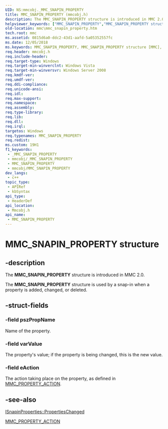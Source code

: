 ```yaml
---
UID: NS:mmcobj._MMC_SNAPIN_PROPERTY
title: MMC_SNAPIN_PROPERTY (mmcobj.h)
description: The MMC_SNAPIN_PROPERTY structure is introduced in MMC 2.0.
helpviewer_keywords: ["MMC_SNAPIN_PROPERTY","MMC_SNAPIN_PROPERTY structure [MMC]","_slate_mmc_snapin_property","mmc.mmc_snapin_property","mmcobj/MMC_SNAPIN_PROPERTY"]
old-location: mmc\mmc_snapin_property.htm
tech.root: mmc
ms.assetid: 0815d6a0-ddc2-43d1-aafd-5a05352557fc
ms.date: 12/05/2018
ms.keywords: MMC_SNAPIN_PROPERTY, MMC_SNAPIN_PROPERTY structure [MMC], _slate_mmc_snapin_property, mmc.mmc_snapin_property, mmcobj/MMC_SNAPIN_PROPERTY
req.header: mmcobj.h
req.include-header: 
req.target-type: Windows
req.target-min-winverclnt: Windows Vista
req.target-min-winversvr: Windows Server 2008
req.kmdf-ver: 
req.umdf-ver: 
req.ddi-compliance: 
req.unicode-ansi: 
req.idl: 
req.max-support: 
req.namespace: 
req.assembly: 
req.type-library: 
req.lib: 
req.dll: 
req.irql: 
targetos: Windows
req.typenames: MMC_SNAPIN_PROPERTY
req.redist: 
ms.custom: 19H1
f1_keywords:
 - _MMC_SNAPIN_PROPERTY
 - mmcobj/_MMC_SNAPIN_PROPERTY
 - MMC_SNAPIN_PROPERTY
 - mmcobj/MMC_SNAPIN_PROPERTY
dev_langs:
 - c++
topic_type:
 - APIRef
 - kbSyntax
api_type:
 - HeaderDef
api_location:
 - Mmcobj.h
api_name:
 - MMC_SNAPIN_PROPERTY
---
```


# MMC_SNAPIN_PROPERTY structure


## -description

The 
<b>MMC_SNAPIN_PROPERTY</b> structure is introduced in MMC 2.0.

The 
<b>MMC_SNAPIN_PROPERTY</b> structure is used by a snap-in when a property is added, changed, or deleted.

## -struct-fields

### -field pszPropName

Name of the property.

### -field varValue

The property's value; if the property is being changed, this is the new value.

### -field eAction

The action taking place on the property, as defined in 
<a href="https://docs.microsoft.com/windows/desktop/api/mmcobj/ne-mmcobj-mmc_property_action">MMC_PROPERTY_ACTION</a>.

## -see-also

<a href="https://docs.microsoft.com/windows/desktop/api/mmcobj/nf-mmcobj-isnapinproperties-propertieschanged">ISnapinProperties::PropertiesChanged</a>



<a href="https://docs.microsoft.com/windows/desktop/api/mmcobj/ne-mmcobj-mmc_property_action">MMC_PROPERTY_ACTION</a>

